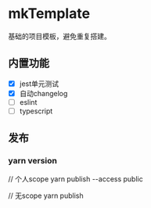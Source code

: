 # mkTemplate

基础的项目模板，避免重复搭建。

## 内置功能

- [x] jest单元测试
- [x] 自动changelog
- [ ] eslint
- [ ] typescript

## 发布

### yarn version

// 个人scope
yarn publish --access public

// 无scope
yarn publish

